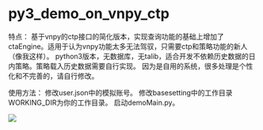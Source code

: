 # py3_demo_on_vnpy_ctp
特点：
基于vnpy的ctp接口的简化版本，实现查询功能的基础上增加了ctaEngine。适用于认为vnpy功能太多无法驾驭，只需要ctp和策略功能的新人（像我这样）。
python3版本，无数据库，无talib，适合开发不依赖历史数据的日内策略。策略载入历史数据需要自行实现。
因为是自用的系统，很多处理是个性化和不完善的，请自行修改。

使用方法：
修改user.json中的模拟账号。
修改basesetting中的工作目录WORKING_DIR为你的工作目录。
启动demoMain.py。



![](https://github.com/vvipi/py3_demo_on_vnpy_ctp/raw/beta/screenshots/screenshot20180308.PNG)
